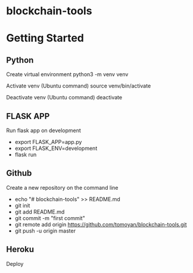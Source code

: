 # blockchain-tools

# Getting Started

## Python
Create virtual environment
python3 -m venv venv

Activate venv (Ubuntu command)
source venv/bin/activate

Deactivate venv (Ubuntu command)
deactivate

## FLASK APP
Run flask app on development
* export FLASK_APP=app.py
* export FLASK_ENV=development
* flask run

## Github
Create a new repository on the command line
* echo "# blockchain-tools" >> README.md
* git init
* git add README.md
* git commit -m "first commit"
* git remote add origin https://github.com/tomoyan/blockchain-tools.git
* git push -u origin master

## Heroku
Deploy
